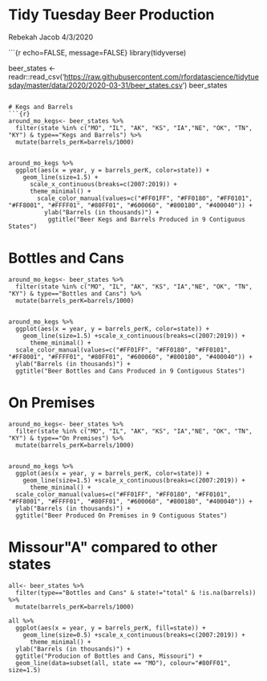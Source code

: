 Tidy Tuesday Beer Production
================
Rebekah Jacob
4/3/2020

\`\`\`{r echo=FALSE, message=FALSE} library(tidyverse)

beer\_states \<-
readr::read\_csv(‘<https://raw.githubusercontent.com/rfordatascience/tidytuesday/master/data/2020/2020-03-31/beer_states.csv>’)
beer\_states

```` 

# Kegs and Barrels
```{r}
around_mo_kegs<- beer_states %>%
  filter(state %in% c("MO", "IL", "AK", "KS", "IA","NE", "OK", "TN", "KY") & type=="Kegs and Barrels") %>%
  mutate(barrels_perK=barrels/1000)


around_mo_kegs %>%
  ggplot(aes(x = year, y = barrels_perK, color=state)) + 
    geom_line(size=1.5) +
      scale_x_continuous(breaks=c(2007:2019)) +
      theme_minimal() +
        scale_color_manual(values=c("#FF01FF", "#FF0180", "#FF0101", "#FF8001", "#FFFF01", "#80FF01", "#600060", "#800180", "#400040")) +
          ylab("Barrels (in thousands)") +
           ggtitle("Beer Kegs and Barrels Produced in 9 Contiguous States")
````

# Bottles and Cans
``` {r}
around_mo_kegs<- beer_states %>%
  filter(state %in% c("MO", "IL", "AK", "KS", "IA","NE", "OK", "TN", "KY") & type=="Bottles and Cans") %>%
  mutate(barrels_perK=barrels/1000)


around_mo_kegs %>%
  ggplot(aes(x = year, y = barrels_perK, color=state)) + 
    geom_line(size=1.5) +scale_x_continuous(breaks=c(2007:2019)) +
      theme_minimal() +
  scale_color_manual(values=c("#FF01FF", "#FF0180", "#FF0101", "#FF8001", "#FFFF01", "#80FF01", "#600060", "#800180", "#400040")) +
  ylab("Barrels (in thousands)") +
  ggtitle("Beer Bottles and Cans Produced in 9 Contiguous States")
```

# On Premises
``` {r}
around_mo_kegs<- beer_states %>%
  filter(state %in% c("MO", "IL", "AK", "KS", "IA","NE", "OK", "TN", "KY") & type=="On Premises") %>%
  mutate(barrels_perK=barrels/1000)


around_mo_kegs %>%
  ggplot(aes(x = year, y = barrels_perK, color=state)) + 
    geom_line(size=1.5) +scale_x_continuous(breaks=c(2007:2019)) +
      theme_minimal() +
  scale_color_manual(values=c("#FF01FF", "#FF0180", "#FF0101", "#FF8001", "#FFFF01", "#80FF01", "#600060", "#800180", "#400040")) +
  ylab("Barrels (in thousands)") +
  ggtitle("Beer Produced On Premises in 9 Contiguous States")
```

# Missour"A" compared to other states

``` {r}
all<- beer_states %>%
  filter(type=="Bottles and Cans" & state!="total" & !is.na(barrels)) %>%
  mutate(barrels_perK=barrels/1000)

all %>%
  ggplot(aes(x = year, y = barrels_perK, fill=state)) + 
    geom_line(size=0.5) +scale_x_continuous(breaks=c(2007:2019)) +
      theme_minimal() +
  ylab("Barrels (in thousands)") +
  ggtitle("Producion of Bottles and Cans, Missouri") +
  geom_line(data=subset(all, state == "MO"), colour="#80FF01", size=1.5)
```
